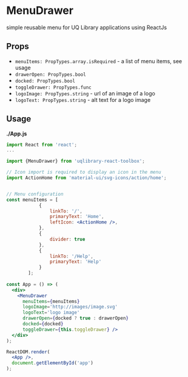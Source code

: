 # MenuDrawer

simple reusable menu for UQ Library applications using ReactJs

## Props
- `menuItems: PropTypes.array.isRequired` - a list of menu items, see usage
- `drawerOpen: PropTypes.bool`
- `docked: PropTypes.bool`
- `toggleDrawer: PropTypes.func`
- `logoImage: PropTypes.string` - url of an image of a logo
- `logoText: PropTypes.string` - alt text for a logo image
    
## Usage

**./App.js**
```jsx
import React from 'react';
...

import {MenuDrawer} from 'uqlibrary-react-toolbox';

// Icon import is required to display an icon in the menu
import ActionHome from 'material-ui/svg-icons/action/home';


// Menu configuration
const menuItems = [
            {
                linkTo: '/',
                primaryText: 'Home',
                leftIcon: <ActionHome />,
            },
            {
                divider: true
            },
            {
                linkTo: '/Help',
                primaryText: 'Help'
            }
        ];
        
const App = () => (
  <div>
    <MenuDrawer 
      menuItems={menuItems}
      logoImage='http://images/image.svg'
      logoText='logo image'
      drawerOpen={docked ? true : drawerOpen}
      docked={docked}
      toggleDrawer={this.toggleDrawer} />
  </div>
);

ReactDOM.render(
  <App />,
  document.getElementById('app')
);
```

